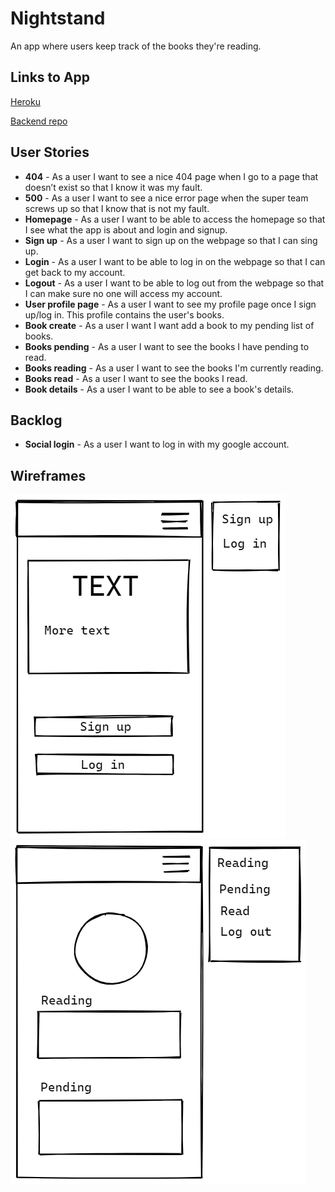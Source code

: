 # Nightstand
An app where users keep track of the books they're reading.

## Links to App 
[Heroku]()

[Backend repo](https://github.com/x8a/night-stand-backend)

## User Stories
- **404** - As a user I want to see a nice 404 page when I go to a page that doesn’t exist so that I know it was my fault.
- **500** - As a user I want to see a nice error page when the super team screws up so that I know that is not my fault.
- **Homepage** - As a user I want to be able to access the homepage so that I see what the app is about and login and signup.
- **Sign up** - As a user I want to sign up on the webpage so that I can sing up.
- **Login** - As a user I want to be able to log in on the webpage so that I can get back to my account.
- **Logout** - As a user I want to be able to log out from the webpage so that I can make sure no one will access my account.
- **User profile page** - As a user I want to see my profile page once I sign up/log in. This profile contains the user's books.
- **Book create** - As a user I want I want add a book to my pending list of books.
- **Books pending** - As a user I want to see the books I have pending to read.
- **Books reading** - As a user I want to see the books I'm currently reading.
- **Books read** - As a user I want to see the books I read.
- **Book details** - As a user I want to be able to see a book's details.

## Backlog
- **Social login** - As a user I want to log in with my google account.

## Wireframes
![Home](private/wireframes/landing.png)
![Home](private/wireframes/app.png)